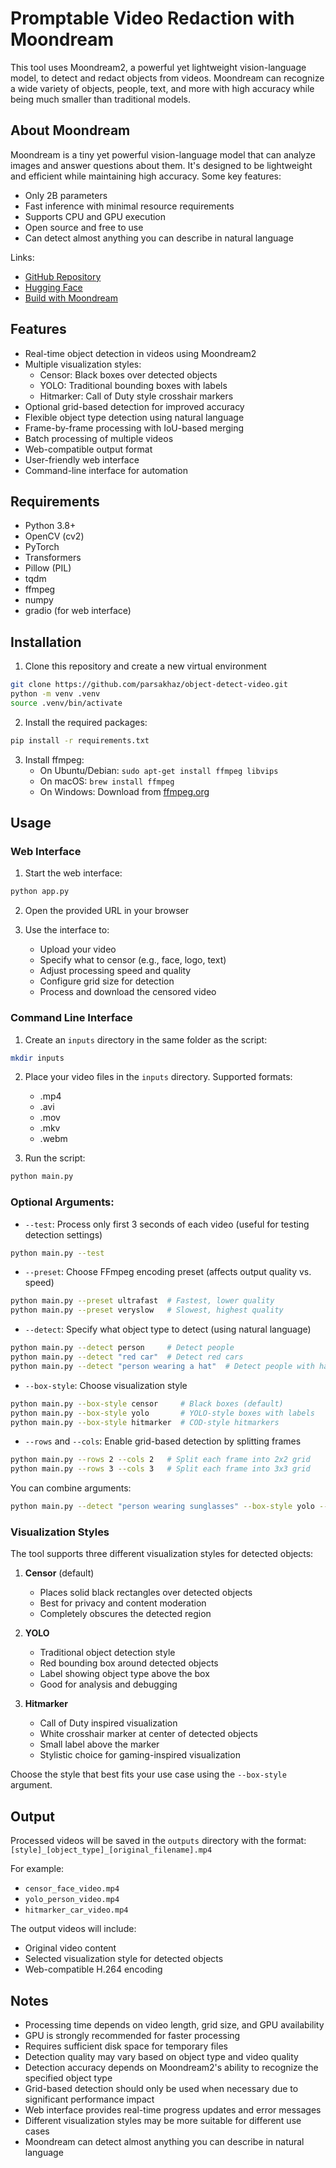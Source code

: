 # Promptable Video Redaction with Moondream

This tool uses Moondream2, a powerful yet lightweight vision-language model, to detect and redact objects from videos. Moondream can recognize a wide variety of objects, people, text, and more with high accuracy while being much smaller than traditional models. 

## About Moondream

Moondream is a tiny yet powerful vision-language model that can analyze images and answer questions about them. It's designed to be lightweight and efficient while maintaining high accuracy. Some key features:

- Only 2B parameters
- Fast inference with minimal resource requirements
- Supports CPU and GPU execution
- Open source and free to use
- Can detect almost anything you can describe in natural language

Links:
- [GitHub Repository](https://github.com/vikhyat/moondream)
- [Hugging Face](https://huggingface.co/vikhyatk/moondream2)
- [Build with Moondream](http://docs.moondream.ai/)

## Features

- Real-time object detection in videos using Moondream2
- Multiple visualization styles:
  - Censor: Black boxes over detected objects
  - YOLO: Traditional bounding boxes with labels
  - Hitmarker: Call of Duty style crosshair markers
- Optional grid-based detection for improved accuracy
- Flexible object type detection using natural language
- Frame-by-frame processing with IoU-based merging
- Batch processing of multiple videos
- Web-compatible output format
- User-friendly web interface
- Command-line interface for automation

## Requirements

- Python 3.8+
- OpenCV (cv2)
- PyTorch
- Transformers
- Pillow (PIL)
- tqdm
- ffmpeg
- numpy
- gradio (for web interface)

## Installation

1. Clone this repository and create a new virtual environment
~~~bash
git clone https://github.com/parsakhaz/object-detect-video.git
python -m venv .venv
source .venv/bin/activate
~~~
2. Install the required packages:
~~~bash
pip install -r requirements.txt
~~~
3. Install ffmpeg:
   - On Ubuntu/Debian: `sudo apt-get install ffmpeg libvips`
   - On macOS: `brew install ffmpeg`
   - On Windows: Download from [ffmpeg.org](https://ffmpeg.org/download.html)

## Usage

### Web Interface

1. Start the web interface:
```bash
python app.py
```

2. Open the provided URL in your browser

3. Use the interface to:
   - Upload your video
   - Specify what to censor (e.g., face, logo, text)
   - Adjust processing speed and quality
   - Configure grid size for detection
   - Process and download the censored video

### Command Line Interface

1. Create an `inputs` directory in the same folder as the script:
~~~bash
mkdir inputs
~~~

2. Place your video files in the `inputs` directory. Supported formats:
   - .mp4
   - .avi
   - .mov
   - .mkv
   - .webm

3. Run the script:
~~~bash
python main.py
~~~

### Optional Arguments:
- `--test`: Process only first 3 seconds of each video (useful for testing detection settings)
~~~bash
python main.py --test
~~~

- `--preset`: Choose FFmpeg encoding preset (affects output quality vs. speed)
~~~bash
python main.py --preset ultrafast  # Fastest, lower quality
python main.py --preset veryslow   # Slowest, highest quality
~~~

- `--detect`: Specify what object type to detect (using natural language)
```bash
python main.py --detect person     # Detect people
python main.py --detect "red car"  # Detect red cars
python main.py --detect "person wearing a hat"  # Detect people with hats
```

- `--box-style`: Choose visualization style
```bash
python main.py --box-style censor     # Black boxes (default)
python main.py --box-style yolo       # YOLO-style boxes with labels
python main.py --box-style hitmarker  # COD-style hitmarkers
```

- `--rows` and `--cols`: Enable grid-based detection by splitting frames
```bash
python main.py --rows 2 --cols 2   # Split each frame into 2x2 grid
python main.py --rows 3 --cols 3   # Split each frame into 3x3 grid
```

You can combine arguments:
```bash
python main.py --detect "person wearing sunglasses" --box-style yolo --test --preset "fast" --rows 2 --cols 2
```

### Visualization Styles

The tool supports three different visualization styles for detected objects:

1. **Censor** (default)
   - Places solid black rectangles over detected objects
   - Best for privacy and content moderation
   - Completely obscures the detected region

2. **YOLO**
   - Traditional object detection style
   - Red bounding box around detected objects
   - Label showing object type above the box
   - Good for analysis and debugging

3. **Hitmarker**
   - Call of Duty inspired visualization
   - White crosshair marker at center of detected objects
   - Small label above the marker
   - Stylistic choice for gaming-inspired visualization

Choose the style that best fits your use case using the `--box-style` argument.

## Output

Processed videos will be saved in the `outputs` directory with the format:
`[style]_[object_type]_[original_filename].mp4`

For example:
- `censor_face_video.mp4`
- `yolo_person_video.mp4`
- `hitmarker_car_video.mp4`

The output videos will include:
- Original video content
- Selected visualization style for detected objects
- Web-compatible H.264 encoding

## Notes

- Processing time depends on video length, grid size, and GPU availability
- GPU is strongly recommended for faster processing
- Requires sufficient disk space for temporary files
- Detection quality may vary based on object type and video quality
- Detection accuracy depends on Moondream2's ability to recognize the specified object type
- Grid-based detection should only be used when necessary due to significant performance impact
- Web interface provides real-time progress updates and error messages
- Different visualization styles may be more suitable for different use cases
- Moondream can detect almost anything you can describe in natural language